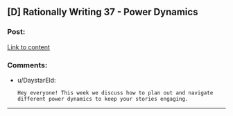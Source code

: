 ## [D] Rationally Writing 37 - Power Dynamics

### Post:

[Link to content](http://daystareld.com/podcast/rationally-writing-37/)

### Comments:

- u/DaystarEld:
  ```
  Hey everyone! This week we discuss how to plan out and navigate different power dynamics to keep your stories engaging.
  ```

---

